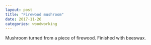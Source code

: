 ```yaml
---
layout: post
title: "Firewood mushroom"
date: 2017-11-26
categories: woodworking 
---
```


Mushroom turned from a piece of firewood. Finished with beeswax.


